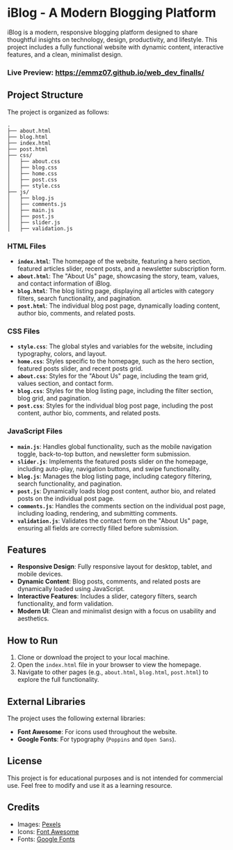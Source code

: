 
# iBlog - A Modern Blogging Platform

iBlog is a modern, responsive blogging platform designed to share thoughtful insights on technology, design, productivity, and lifestyle. This project includes a fully functional website with dynamic content, interactive features, and a clean, minimalist design.

### Live Preview: https://emmz07.github.io/web_dev_finalls/

## Project Structure

The project is organized as follows:

```
.
├── about.html
├── blog.html
├── index.html
├── post.html
├── css/
│   ├── about.css
│   ├── blog.css
│   ├── home.css
│   ├── post.css
│   ├── style.css
├── js/
│   ├── blog.js
│   ├── comments.js
│   ├── main.js
│   ├── post.js
│   ├── slider.js
│   ├── validation.js
```

### HTML Files

- **`index.html`**: The homepage of the website, featuring a hero section, featured articles slider, recent posts, and a newsletter subscription form.
- **`about.html`**: The "About Us" page, showcasing the story, team, values, and contact information of iBlog.
- **`blog.html`**: The blog listing page, displaying all articles with category filters, search functionality, and pagination.
- **`post.html`**: The individual blog post page, dynamically loading content, author bio, comments, and related posts.

### CSS Files

- **`style.css`**: The global styles and variables for the website, including typography, colors, and layout.
- **`home.css`**: Styles specific to the homepage, such as the hero section, featured posts slider, and recent posts grid.
- **`about.css`**: Styles for the "About Us" page, including the team grid, values section, and contact form.
- **`blog.css`**: Styles for the blog listing page, including the filter section, blog grid, and pagination.
- **`post.css`**: Styles for the individual blog post page, including the post content, author bio, comments, and related posts.

### JavaScript Files

- **`main.js`**: Handles global functionality, such as the mobile navigation toggle, back-to-top button, and newsletter form submission.
- **`slider.js`**: Implements the featured posts slider on the homepage, including auto-play, navigation buttons, and swipe functionality.
- **`blog.js`**: Manages the blog listing page, including category filtering, search functionality, and pagination.
- **`post.js`**: Dynamically loads blog post content, author bio, and related posts on the individual post page.
- **`comments.js`**: Handles the comments section on the individual post page, including loading, rendering, and submitting comments.
- **`validation.js`**: Validates the contact form on the "About Us" page, ensuring all fields are correctly filled before submission.

## Features

- **Responsive Design**: Fully responsive layout for desktop, tablet, and mobile devices.
- **Dynamic Content**: Blog posts, comments, and related posts are dynamically loaded using JavaScript.
- **Interactive Features**: Includes a slider, category filters, search functionality, and form validation.
- **Modern UI**: Clean and minimalist design with a focus on usability and aesthetics.

## How to Run

1. Clone or download the project to your local machine.
2. Open the `index.html` file in your browser to view the homepage.
3. Navigate to other pages (e.g., `about.html`, `blog.html`, `post.html`) to explore the full functionality.

## External Libraries

The project uses the following external libraries:

- **Font Awesome**: For icons used throughout the website.
- **Google Fonts**: For typography (`Poppins` and `Open Sans`).

## License

This project is for educational purposes and is not intended for commercial use. Feel free to modify and use it as a learning resource.

## Credits

- Images: [Pexels](https://www.pexels.com/)
- Icons: [Font Awesome](https://fontawesome.com/)
- Fonts: [Google Fonts](https://fonts.google.com/)
